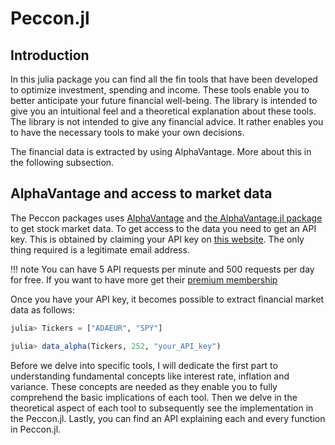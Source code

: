 # Peccon.jl 

## Introduction

In this julia package you can find all the fin tools that have been developed to optimize investment, spending and income. 
These tools enable you to better anticipate your future financial well-being. 
The library is intended to give you an intuitional feel and a theoretical explanation about these tools. The library is not intended to give any financial advice. It rather enables you to have the necessary tools to make your own decisions.  

The financial data is extracted by using AlphaVantage. More about this in the following subsection. 


##  AlphaVantage and access to market data 

The Peccon packages uses [AlphaVantage](https://www.alphavantage.co/#about) and [the AlphaVantage.jl package](https://github.com/ellisvalentiner/AlphaVantage.jl) to get stock market data. To get access to the data you need to get an API key. This is obtained by  claiming your API key on [this website](https://www.alphavantage.co/support/#api-key). The only thing required is a legitimate email address. 


!!! note 
    You can have 5 API requests per minute and 500 requests per day for free. 
    If you want to have more get their [premium membership](https://www.alphavantage.co/premium/)



Once you have your API key, it becomes possible to extract financial market data as follows: 

```julia 
julia> Tickers = ["ADAEUR", "SPY"]

julia> data_alpha(Tickers, 252, "your_API_key")

```


Before we delve into specific tools, I will dedicate the first part to understanding fundamental concepts like interest rate, inflation and variance. These concepts are needed as they enable you to fully comprehend the basic implications of each tool. Then we delve in the theoretical aspect of each tool to subsequently see the implementation in the Peccon.jl.  Lastly, you can find an API explaining each and every function in Peccon.jl.


